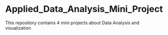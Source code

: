 # Applied_Data_Analysis_Mini_Project
This repository contains 4 mini projects about Data Analysis and visualization
